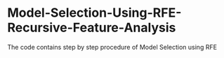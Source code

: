# Model-Selection-Using-RFE-Recursive-Feature-Analysis
The code contains step by step procedure of Model Selection using RFE
